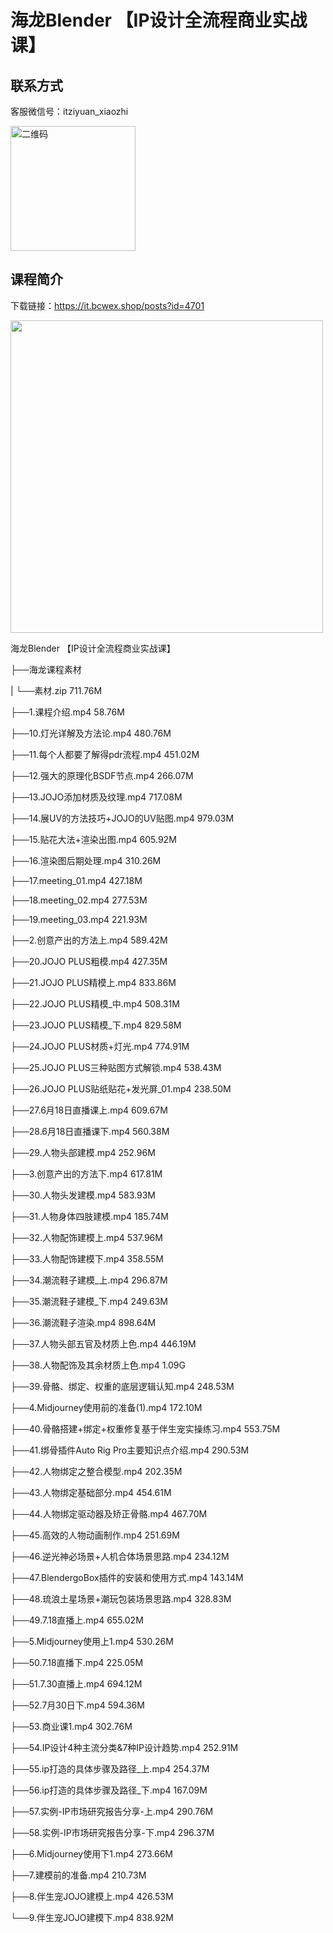 # 海龙Blender 【IP设计全流程商业实战课】

## 联系方式

客服微信号：itziyuan_xiaozhi

<img src="https://ziyuanyun.oss-cn-guangzhou.aliyuncs.com/common/20240614073449/666b82192834a.jpg" width="200" height="200" alt="二维码">

## 课程简介

下载链接：https://it.bcwex.shop/posts?id=4701

<img src="https://ziyuanyun.oss-cn-guangzhou.aliyuncs.com/yun/20241129110509/67492f65071e0.jpg" width="500" alt="">

  海龙Blender 【IP设计全流程商业实战课】



 ├──海龙课程素材

 | └──素材.zip 711.76M

 ├──1.课程介绍.mp4 58.76M

 ├──10.灯光详解及方法论.mp4 480.76M

 ├──11.每个人都要了解得pdr流程.mp4 451.02M

 ├──12.强大的原理化BSDF节点.mp4 266.07M

 ├──13.JOJO添加材质及纹理.mp4 717.08M

 ├──14.展UV的方法技巧+JOJO的UV贴图.mp4 979.03M

 ├──15.贴花大法+渲染出图.mp4 605.92M

 ├──16.渲染图后期处理.mp4 310.26M

 ├──17.meeting_01.mp4 427.18M

 ├──18.meeting_02.mp4 277.53M

 ├──19.meeting_03.mp4 221.93M

 ├──2.创意产出的方法上.mp4 589.42M

 ├──20.JOJO PLUS粗模.mp4 427.35M

 ├──21.JOJO PLUS精模上.mp4 833.86M

 ├──22.JOJO PLUS精模_中.mp4 508.31M

 ├──23.JOJO PLUS精模_下.mp4 829.58M

 ├──24.JOJO PLUS材质+灯光.mp4 774.91M

 ├──25.JOJO PLUS三种贴图方式解锁.mp4 538.43M

 ├──26.JOJO PLUS贴纸贴花+发光屏_01.mp4 238.50M

 ├──27.6月18日直播课上.mp4 609.67M

 ├──28.6月18日直播课下.mp4 560.38M

 ├──29.人物头部建模.mp4 252.96M

 ├──3.创意产出的方法下.mp4 617.81M

 ├──30.人物头发建模.mp4 583.93M

 ├──31.人物身体四肢建模.mp4 185.74M

 ├──32.人物配饰建模上.mp4 537.96M

 ├──33.人物配饰建模下.mp4 358.55M

 ├──34.潮流鞋子建模_上.mp4 296.87M

 ├──35.潮流鞋子建模_下.mp4 249.63M

 ├──36.潮流鞋子渲染.mp4 898.64M

 ├──37.人物头部五官及材质上色.mp4 446.19M

 ├──38.人物配饰及其余材质上色.mp4 1.09G

 ├──39.骨骼、绑定、权重的底层逻辑认知.mp4 248.53M

 ├──4.Midjourney使用前的准备(1).mp4 172.10M

 ├──40.骨骼搭建+绑定+权重修复基于伴生宠实操练习.mp4 553.75M

 ├──41.绑骨插件Auto Rig Pro主要知识点介绍.mp4 290.53M

 ├──42.人物绑定之整合模型.mp4 202.35M

 ├──43.人物绑定基础部分.mp4 454.61M

 ├──44.人物绑定驱动器及矫正骨骼.mp4 467.70M

 ├──45.高效的人物动画制作.mp4 251.69M

 ├──46.逆光神必场景+人机合体场景思路.mp4 234.12M

 ├──47.BlendergoBox插件的安装和使用方式.mp4 143.14M

 ├──48.琉浪土星场景+潮玩包装场景思路.mp4 328.83M

 ├──49.7.18直播上.mp4 655.02M

 ├──5.Midjourney使用上1.mp4 530.26M

 ├──50.7.18直播下.mp4 225.05M

 ├──51.7.30直播上.mp4 694.12M

 ├──52.7月30日下.mp4 594.36M

 ├──53.商业课1.mp4 302.76M

 ├──54.IP设计4种主流分类&amp;7种IP设计趋势.mp4 252.91M

 ├──55.ip打造的具体步骤及路径_上.mp4 254.37M

 ├──56.ip打造的具体步骤及路径_下.mp4 167.09M

 ├──57.实例-IP市场研究报告分享-上.mp4 290.76M

 ├──58.实例-IP市场研究报告分享-下.mp4 296.37M

 ├──6.Midjourney使用下1.mp4 273.66M

 ├──7.建模前的准备.mp4 210.73M

 ├──8.伴生宠JOJO建模上.mp4 426.53M

 └──9.伴生宠JOJO建模下.mp4 838.92M

  